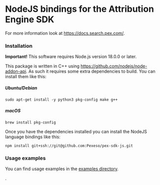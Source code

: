 # NodeJS bindings for the Attribution Engine SDK

For more information look at https://docs.search.pex.com/.

### Installation

**Important!** This software requires Node.js version 18.0.0 or later.

This package is written in C++ using https://github.com/nodejs/node-addon-api.
As such it requires some extra dependencies to build. You can install them like this:

##### Ubuntu/Debian

```
sudo apt-get install -y python3 pkg-config make g++
```

##### macOS

```
brew install pkg-config
```

Once you have the dependencies installed you can install the NodeJS language bindings like this:

```
npm install git+ssh://git@github.com:Pexeso/pex-sdk-js.git
```

### Usage examples

You can find usage examples in the [examples directory](examples).

.
